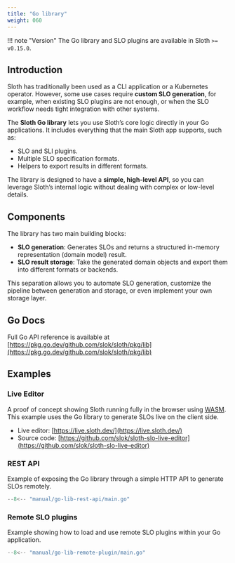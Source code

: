 ```yaml
---
title: "Go library"
weight: 060
---
```


!!! note "Version"
    The Go library and SLO plugins are available in Sloth `>= v0.15.0`.

## Introduction

Sloth has traditionally been used as a CLI application or a Kubernetes operator. However, some use cases require **custom SLO generation**, for example, when existing SLO plugins are not enough, or when the SLO workflow needs tight integration with other systems.

The **Sloth Go library** lets you use Sloth’s core logic directly in your Go applications. It includes everything that the main Sloth app supports, such as:

- SLO and SLI plugins.  
- Multiple SLO specification formats.
- Helpers to export results in different formats.

The library is designed to have a **simple, high-level API**, so you can leverage Sloth’s internal logic without dealing with complex or low-level details.

## Components

The library has two main building blocks:

- **SLO generation**: Generates SLOs and returns a structured in-memory representation (domain model) result.  
- **SLO result storage**: Take the generated domain objects and export them into different formats or backends.

This separation allows you to automate SLO generation, customize the pipeline between generation and storage, or even implement your own storage layer.

## Go Docs

Full Go API reference is available at [https://pkg.go.dev/github.com/slok/sloth/pkg/lib](https://pkg.go.dev/github.com/slok/sloth/pkg/lib)

## Examples

### Live Editor

A proof of concept showing Sloth running fully in the browser using [WASM](https://webassembly.org/).  
This example uses the Go library to generate SLOs live on the client side.

- Live editor: [https://live.sloth.dev/](https://live.sloth.dev/)  
- Source code: [https://github.com/slok/sloth-slo-live-editor](https://github.com/slok/sloth-slo-live-editor)

### REST API

Example of exposing the Go library through a simple HTTP API to generate SLOs remotely.

```go
--8<-- "manual/go-lib-rest-api/main.go"
```

### Remote SLO plugins

Example showing how to load and use remote SLO plugins within your Go application.

```go
--8<-- "manual/go-lib-remote-plugin/main.go"
```
